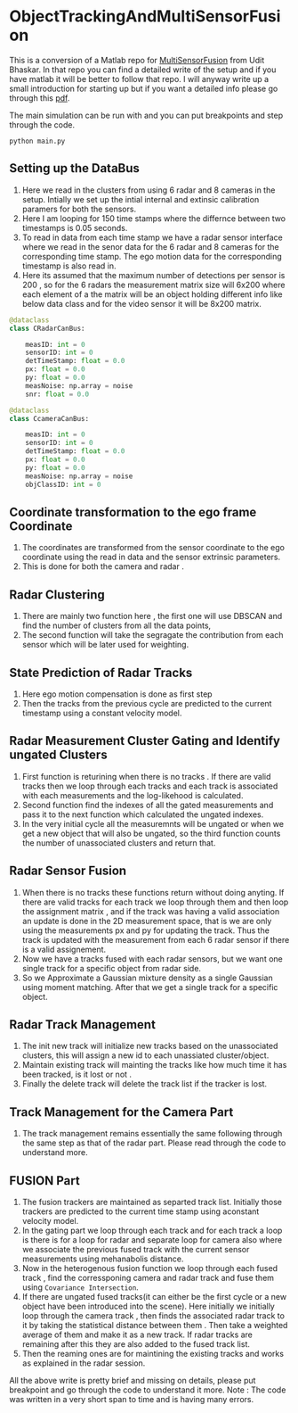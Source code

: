 # ObjectTrackingAndMultiSensorFusion

This is a conversion of a Matlab repo for [MultiSensorFusion](https://github.com/UditBhaskar19/OBJECT_TRACKING_MULTI_SENSOR_FUSION) from Udit Bhaskar. In that repo you can find a detailed write of the setup and if you have matlab it will be better to follow that repo. I will anyway write up a small introduction  for starting up but if you want a detailed info please go through this [pdf](https://github.com/UditBhaskar19/OBJECT_TRACKING_MULTI_SENSOR_FUSION/blob/main/Sensor_Fusion_Project_version1.pdf).

The main simulation can be run with and you can put breakpoints and step through the code.

`python main.py`

## Setting up the DataBus

1. Here we read in the clusters from using 6 radar and 8 cameras in the setup. Intially we set up the intial internal and extinsic calibration paramers for both the sensors.
2. Here I am looping for 150 time stamps where the differnce between two timestamps is 0.05 seconds.
3. To read in data from each time stamp we have a radar sensor interface where we read in the senor data for the 6 radar and 8 cameras for the corresponding time stamp. The ego motion data for the corresponding timestamp is also read in.
4. Here its assumed that the maximum number of detections per sensor is 200 , so for the 6 radars the measurement matrix size will  6x200 where each element of a the matrix will be an object holding different info like below data class and for the video sensor it will be 8x200 matrix.

```python
@dataclass
class CRadarCanBus:

    measID: int = 0
    sensorID: int = 0
    detTimeStamp: float = 0.0
    px: float = 0.0
    py: float = 0.0
    measNoise: np.array = noise
    snr: float = 0.0

@dataclass
class CcameraCanBus:

    measID: int = 0
    sensorID: int = 0
    detTimeStamp: float = 0.0
    px: float = 0.0
    py: float = 0.0
    measNoise: np.array = noise
    objClassID: int = 0

````

## Coordinate transformation to the ego frame Coordinate

1. The coordinates are transformed from the sensor coordinate to the ego coordinate using the read in data and the sensor extrinsic parameters.
2. This is done for both the camera and radar .

## Radar Clustering

1. There are mainly two function here , the first one will use DBSCAN and  find the number of clusters from all the data points,
2. The second function will take the segragate the contribution from each sensor which will be later used for weighting.

## State Prediction of Radar Tracks

1. Here ego motion compensation is done as first step
2. Then the tracks from the previous cycle are predicted to the current timestamp using a constant velocity model.

## Radar Measurement Cluster Gating and Identify ungated Clusters

1. First function is returining when there is no tracks . If there are valid tracks then we loop through each tracks and each track is associated with each measurements and the log-likehood is calculated.
2. Second function find the indexes of all the gated measurements and pass it to the next function which calculated the ungated indexes.
3. In the very initial cycle all the measuremnts will be ungated or when we get a new object that will also be ungated, so the third function counts the number of unassociated clusters and return that.

## Radar Sensor Fusion

1. When there is no tracks these functions return without doing anyting.
If there are valid tracks for each track we loop through them and then loop the assignment matrix , and if the track was having a valid association an update is done in the  2D measurement space, that is we are only using the measurements px and py for updating the track. Thus the track is updated with the measurement from each 6 radar sensor if there is a valid assignement.
2. Now we have a tracks fused with each radar sensors, but we want one single track for a specific object  from radar side.
3. So  we Approximate a Gaussian mixture density as a single Gaussian using moment matching. After that we get a single track for a specific object.

## Radar Track Management

1. The init new track will initialize new tracks based on the unassociated clusters, this will assign a new id to each unassiated cluster/object.
2. Maintain existing track will mainting the tracks like how much time it has been tracked, is it lost or not .
3. Finally the delete track will delete the track list if the tracker is lost.

## Track Management for the Camera Part

1. The track management remains essentially the same following through the same step as that of the radar part. Please read through the code to understand more.

## FUSION Part

1. The fusion trackers are maintained as separted track list. Initially those trackers are predicted to the current time stamp using aconstant velocity model.
2. In the gating part we loop through each track and for each track a loop is there is for a loop for radar and separate loop for camera also where we associate the previous fused track with the current sensor measurements using mehanabolis distance.
3. Now in the heterogenous fusion function we loop through each fused track , find the corressponing camera and radar track and fuse them using `Covariance Intersection`.
4. If there are ungated fused tracks(it can either be the first cycle or a new object have been introduced into the scene). Here initially we initially loop through the camera track , then finds the associated radar track to it by taking the statistical distance between them . Then take a weighted average of them and make it as a new track. If radar tracks are remaining after this they are also added to the fused track list.
5. Then the reaming ones are for maintining the existing tracks and works as explained in the radar session.

All the above write is pretty brief and missing on details, please put breakpoint and go through the code to understand it more.
Note : The code was written in a very short span to time and is having many errors.
